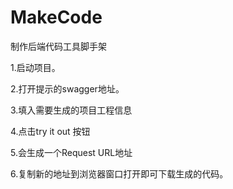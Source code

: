 # MakeCode
制作后端代码工具脚手架

1.启动项目。

2.打开提示的swagger地址。

3.填入需要生成的项目工程信息

4.点击try it out 按钮

5.会生成一个Request URL地址

6.复制新的地址到浏览器窗口打开即可下载生成的代码。

